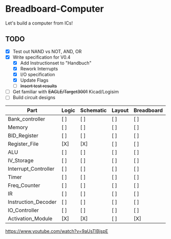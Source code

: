 # Breadboard-Computer
Let's build a computer from ICs!

## TODO
- [X] Test out NAND vs NOT, AND, OR
- [X] Write specification for V0.4
  - [X] Add Instructionset to "Handbuch"
  - [X] Rework Interrupts
  - [X] I/O specification
  - [X] Update Flags
  - [ ] ~~Insert test results~~
- [ ] Get familiar with ~~EAGLE/Target3001~~ Kicad/Logisim
- [ ] Build circuit designs

| Part                  | Logic | Schematic | Layout | Breadboard | Etching | Soldering | Documenation | Engineer |
|-----------------------|-------|-----------|--------|------------|---------|-----------|--------------|----------|
| Bank\_controller      | [ ]   | [ ]       | [ ]    | [ ]        | [ ]     | [ ]       | [ ]          | alex     |
| Memory                | [ ]   | [ ]       | [ ]    | [ ]        | [ ]     | [ ]       | [ ]          | alex     |
| BID\_Register         | [ ]   | [ ]       | [ ]    | [ ]        | [ ]     | [ ]       | [ ]          | alex     |
| Register\_File        | [X]   | [X]       | [ ]    | [ ]        | [ ]     | [ ]       | [ ]          | alex     |
| ALU                   | [ ]   | [ ]       | [ ]    | [ ]        | [ ]     | [ ]       | [ ]          | simon    |
| IV\_Storage           | [ ]   | [ ]       | [ ]    | [ ]        | [ ]     | [ ]       | [ ]          | alex     |
| Interrupt\_Controller | [ ]   | [ ]       | [ ]    | [ ]        | [ ]     | [ ]       | [ ]          | simon    |
| Timer                 | [ ]   | [ ]       | [ ]    | [ ]        | [ ]     | [ ]       | [ ]          | alex     |
| Freq\_Counter         | [ ]   | [ ]       | [ ]    | [ ]        | [ ]     | [ ]       | [ ]          | simon    |
| IR                    | [ ]   | [ ]       | [ ]    | [ ]        | [ ]     | [ ]       | [ ]          | alex     |
| Instruction\_Decoder  | [ ]   | [ ]       | [ ]    | [ ]        | [ ]     | [ ]       | [ ]          | alex     |
| IO\_Controller        | [ ]   | [ ]       | [ ]    | [ ]        | [ ]     | [ ]       | [ ]          | simon    |
| Activation\_Module    | [X]   | [X]       | [ ]    | [X]        | [ ]     | [ ]       | [ ]          | alex     |

https://www.youtube.com/watch?v=9aUsTlBjspE
